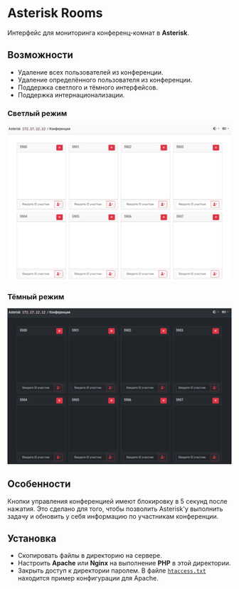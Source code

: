 # Asterisk Rooms

Интерфейс для мониторинга конференц-комнат в **Asterisk**.

## Возможности

- Удаление всех пользователей из конференции.
- Удаление определённого пользователя из конференции.
- Поддержка светлого и тёмного интерфейсов.
- Поддержка интернационализации.

### Светлый режим

![UI Light](ui.light.png)

### Тёмный режим

![UI Dark](ui.dark.png)

## Особенности

Кнопки управления конференцией имеют блокировку в 5 секунд после нажатия. Это сделано для того, чтобы позволить Asterisk'у выполнить задачу и обновить у себя информацию по участникам конференции.

## Установка

- Скопировать файлы в директорию на сервере.
- Настроить **Apache** или **Nginx** на выполнение **PHP** в этой директории.
- Закрыть доступ к директории паролем. В файле [`htaccess.txt`](htaccess.txt) находится пример конфигурации для Apache.
